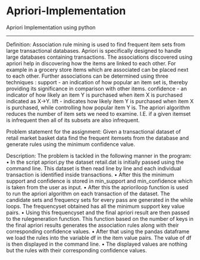 # Apriori-Implementation
Apriori Implementation using python
**************************************************************************************************************************************************************************************************************
Definition: Association rule mining is used to find frequent item sets from large transactional databases. Apriori is specifically designed to handle large databases containing transactions. The associations discovered using apriori help in discovering how the items are linked to each other. For example in a grocery store items which are associated can be placed next to each other. Further associations can be determined using three techniques :
support - an indication of how popular an item set is, thereby providing its significance in comparison with other items.
confidence - an indicator of how likely an item Y is purchased when item X is purchased indicated as X->Y.
lift - indicates how likely item Y is purchased when item X is purchased, while controlling how popular item Y is.
The apriori algorithm reduces the number of item sets we need to examine. I.E. if a given itemset is infrequent then all of its subsets are also infrequent.

Problem statement for the assignment: Given a transactional dataset of retail market basket data find the frequent itemsets from the database and generate rules using the minimum confidence value.

Description: 
The problem is tackled in the following manner in the program:
•	In the script apriori.py the dataset retail.dat is initially passed using the command line. This dataset is then read line by line and each individual transaction is identified inside transactions. 
•	After this the minimum support and confidence is stored in min_support and min_confidence which is taken from the user as input. 
•	After this the aprioriloop function is used to run the apriori algorithm on each transaction of the dataset. The candidate sets and frequency sets for every pass are generated in the while loops. The frequencyset obtained has all the minimum support key value pairs. 
•	Using this frequencyset and the final apriori result are then passed to the rulegeneration function. This function based on the number of keys in the final apriori results generates the association rules along with their corresponding confidence values.
•	After that using the pandas dataframe we load the rules into the variable df in the item value pairs. The value of df is then displayed in the command line.
•	The displayed values are nothing but the rules with their corresponding confidence values.
